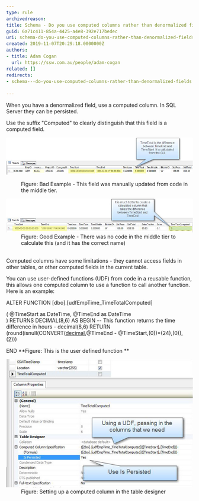 ```yaml
---
type: rule
archivedreason: 
title: Schema - Do you use computed columns rather than denormalized fields?
guid: 6a71c411-854a-4425-a4e8-392e717bedec
uri: schema-do-you-use-computed-columns-rather-than-denormalized-fields
created: 2019-11-07T20:29:18.0000000Z
authors:
- title: Adam Cogan
  url: https://ssw.com.au/people/adam-cogan
related: []
redirects:
- schema---do-you-use-computed-columns-rather-than-denormalized-fields

---
```


When you have a denormalized field, use a computed column.  In SQL Server they can be persisted.

Use the suffix "Computed" to clearly distinguish that this field is a computed field.


![](NormalizedFields_Bad.jpg)
<dl class="badImage"><dd>Figure: Bad Example - This field was manually updated from code in the middle tier.<br></dd></dl><dl class="goodImage"><dt>
      <img src="NormalizedFields_Good.jpg" alt="NormalizedFields_Good.jpg" style="width:750px;">
   </dt><dd>Figure: Good Example - There was no code in the middle tier to calculate this (and it has the correct name)<br><br></dd></dl>
<!--endintro-->

Computed columns have some limitations - they cannot access fields in other tables, or other computed fields in the current table.

You can use user-defined functions (UDF) from code in a reusable function, this allows one computed column to use a function to call another function.  Here is an example:

ALTER FUNCTION [dbo].[udfEmpTime\_TimeTotalComputed]

(
@TimeStart as DateTime,
@TimeEnd as DateTime     
)
RETURNS DECIMAL(8,6)
AS
BEGIN
-- This function returns the time difference in hours - decimal(8,6)
RETURN (round(isnull(CONVERT([decimal](8,6),@TimeEnd - @TimeStart,(0))\*(24),(0)),(2)))

 END
 **Figure: This is the user defined function
** <dl class="image"><dt><img src="NormalizedFieldsDefine.jpg" alt="NormalizedFieldsDefine.jpg"></dt><dd>Figure: Setting up a computed column in the table designer<br><br><br></dd></dl>
